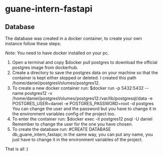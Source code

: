 # guane-intern-fastapi

## Database

The database was created in a docker container, to create your own instance follow these steps:

*Note:* You need to have docker installed on your pc.

1. Open a terminal and copy $docker pull postgres
to download the official postgres image from dockerhub. 
2. Create a directory to save the postgres data on your machine so that the container is kept either stopped or deleted.
I created this path /home/daniel/postgresVolumes/postgres12.
3. To create a new docker container run: $docker run -p 5432:5432 --name postgres12 -v /home/daniel/postgresVolumes/postgres12:/var/lib/postgresql/data -e POSTGRES_USER=daniel -e POSTGRES_PASSWORD=root -d postgres
You can change the user and the password but you have to change it in the environment variables config of the project too.
4. To enter the container run: $docker exec -it postgres12 psql -U daniel
Remember to change the user for the one you have chosen.
5. To create the database run: #CREATE DATABASE db_guane_intern_fastapi;
in the same way, you can put any name, you just have to change it in the environment variables of the project.

That is all :)

